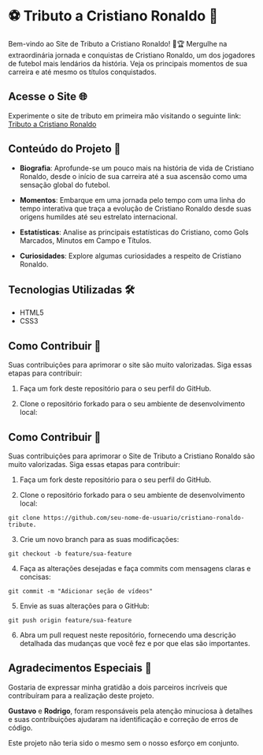 # ⚽ Tributo a Cristiano Ronaldo 🌟


Bem-vindo ao Site de Tributo a Cristiano Ronaldo! 🎉🏆 Mergulhe na extraordinária jornada e conquistas de Cristiano Ronaldo, um dos jogadores de futebol mais lendários da história. Veja os principais momentos de sua carreira e até mesmo os títulos conquistados.

## Acesse o Site 🌐
Experimente o site de tributo em primeira mão visitando o seguinte link: [Tributo a Cristiano Ronaldo](https://link_do_seu_site.com)

## Conteúdo do Projeto 🚀

- **Biografia**: Aprofunde-se um pouco mais na história de vida de Cristiano Ronaldo, desde o início de sua carreira até a sua ascensão como uma sensação global do futebol.

- **Momentos**: Embarque em uma jornada pelo tempo com uma linha do tempo interativa que traça a evolução de Cristiano Ronaldo desde suas origens humildes até seu estrelato internacional.

- **Estatísticas**: Analise as principais estatísticas do Cristiano, como Gols Marcados, Minutos em Campo e Títulos.

- **Curiosidades**: Explore algumas curiosidades a respeito de Cristiano Ronaldo.

## Tecnologias Utilizadas 🛠️
- HTML5
- CSS3

## Como Contribuir 🤝
Suas contribuições para aprimorar o site são muito valorizadas. Siga essas etapas para contribuir:

1. Faça um fork deste repositório para o seu perfil do GitHub.

2. Clone o repositório forkado para o seu ambiente de desenvolvimento local:

## Como Contribuir 🤝
Suas contribuições para aprimorar o Site de Tributo a Cristiano Ronaldo são muito valorizadas. Siga essas etapas para contribuir:

1. Faça um fork deste repositório para o seu perfil do GitHub.

2. Clone o repositório forkado para o seu ambiente de desenvolvimento local:
```
git clone https://github.com/seu-nome-de-usuario/cristiano-ronaldo-tribute.
```

3. Crie um novo branch para as suas modificações:
```
git checkout -b feature/sua-feature
```

4. Faça as alterações desejadas e faça commits com mensagens claras e concisas:
```
git commit -m "Adicionar seção de vídeos"
```

5. Envie as suas alterações para o GitHub:
```
git push origin feature/sua-feature
```

6. Abra um pull request neste repositório, fornecendo uma descrição detalhada das mudanças que você fez e por que elas são importantes.


## Agradecimentos Especiais 🙌

Gostaria de expressar minha gratidão a dois parceiros incríveis que contribuíram para a realização deste projeto.

**Gustavo** e **Rodrigo**, foram responsáveis pela atenção minuciosa à detalhes e suas contribuições ajudaram na identificação e correção de erros de código.

Este projeto não teria sido o mesmo sem o nosso esforço em conjunto.



